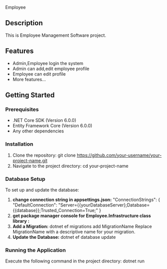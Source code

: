Employee
## Description
This is Employee Management Software
project.
## Features
- Admin,Employee login the system
- Admin can add,edit employee profile
- Employee can edit profile
- More features...
## Getting Started
### Prerequisites
- .NET Core SDK (Version 6.0.0)
- Entity Framework Core (Version 6.0.0)
- Any other dependencies
### Installation
1. Clone the repository:
 git clone https://github.com/your-username/your-project-name.git
2. Navigate to the project directory:
 cd your-project-name
### Database Setup
To set up and update the database:
1. **change connection string in appsettings.json:**
"ConnectionStrings": {
  "DefaultConnection": "Server={{yourDatabaseServer};Database={{database}};Trusted_Connection=True;"
}
2. **get package manager console for Employee.Infrastructure class library :**
  1. **Add a Migration:**
   dotnet ef migrations add MigrationName
   Replace MigrationName with a descriptive name for your migration.
  2. **Update the Database:**
   dotnet ef database update
### Running the Application
Execute the following command in the project directory:
dotnet run

